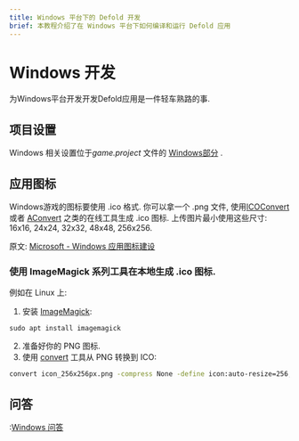 ```yaml
---
title: Windows 平台下的 Defold 开发
brief: 本教程介绍了在 Windows 平台下如何编译和运行 Defold 应用 
---
```


# Windows 开发

为Windows平台开发开发Defold应用是一件轻车熟路的事.

## 项目设置

Windows 相关设置位于*game.project* 文件的 [Windows部分](/manuals/project-settings/#Windows)  .

## 应用图标

Windows游戏的图标要使用 .ico 格式. 你可以拿一个 .png 文件, 使用[ICOConvert](https://www.icoconverter.com/) 或者  [AConvert](https://www.aconvert.com/icon/png-to-ico/) 之类的在线工具生成 .ico 图标. 上传图片最小使用这些尺寸: 16x16, 24x24, 32x32, 48x48, 256x256.

原文: [Microsoft - Windows 应用图标建设](https://learn.microsoft.com/en-us/windows/apps/design/style/iconography/app-icon-construction#icon-sizes-win32)

### 使用 ImageMagick 系列工具在本地生成 .ico 图标.
例如在 Linux 上:
1. 安装 [ImageMagick](https://www.imagemagick.org/):
```
sudo apt install imagemagick
```
2. 准备好你的 PNG 图标.
3. 使用 [convert](https://www.imagemagick.org/script/convert.php) 工具从 PNG 转换到 ICO:
```bash
convert icon_256x256px.png -compress None -define icon:auto-resize=256,128,96,64,48,32,24,16 favicon.ico
```

## 问答
:[Windows 问答](../shared/windows-faq.md)
